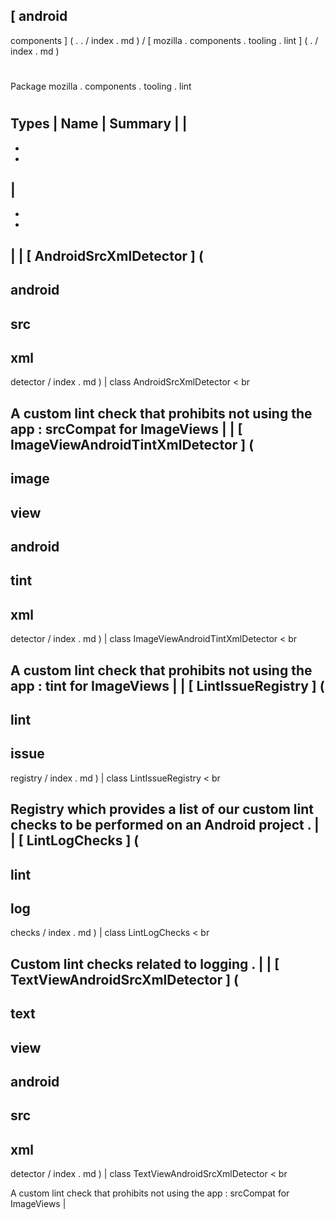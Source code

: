 [
android
-
components
]
(
.
.
/
index
.
md
)
/
[
mozilla
.
components
.
tooling
.
lint
]
(
.
/
index
.
md
)
#
#
Package
mozilla
.
components
.
tooling
.
lint
#
#
#
Types
|
Name
|
Summary
|
|
-
-
-
|
-
-
-
|
|
[
AndroidSrcXmlDetector
]
(
-
android
-
src
-
xml
-
detector
/
index
.
md
)
|
class
AndroidSrcXmlDetector
<
br
>
A
custom
lint
check
that
prohibits
not
using
the
app
:
srcCompat
for
ImageViews
|
|
[
ImageViewAndroidTintXmlDetector
]
(
-
image
-
view
-
android
-
tint
-
xml
-
detector
/
index
.
md
)
|
class
ImageViewAndroidTintXmlDetector
<
br
>
A
custom
lint
check
that
prohibits
not
using
the
app
:
tint
for
ImageViews
|
|
[
LintIssueRegistry
]
(
-
lint
-
issue
-
registry
/
index
.
md
)
|
class
LintIssueRegistry
<
br
>
Registry
which
provides
a
list
of
our
custom
lint
checks
to
be
performed
on
an
Android
project
.
|
|
[
LintLogChecks
]
(
-
lint
-
log
-
checks
/
index
.
md
)
|
class
LintLogChecks
<
br
>
Custom
lint
checks
related
to
logging
.
|
|
[
TextViewAndroidSrcXmlDetector
]
(
-
text
-
view
-
android
-
src
-
xml
-
detector
/
index
.
md
)
|
class
TextViewAndroidSrcXmlDetector
<
br
>
A
custom
lint
check
that
prohibits
not
using
the
app
:
srcCompat
for
ImageViews
|
